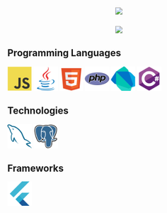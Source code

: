 
<h1 align="center">

<a href="https://github.com/okalyptos">
<img src="https://readme-typing-svg.herokuapp.com/?lines=Okalyptos+&font=Pacifico&center=true&width=650&height=120&color=ff7f50&vCenter=true&size=34%22"></a>
  
  
  </h1>

<p align="center">
  <a href="https://github.com/okalyptos"><img src="https://readme-typing-svg.herokuapp.com/?lines=In+the+depths+of+my+hidden+laboratory%2C;+I%27m+cooking+up+an+enigmatic+concoction;+that+defies+explanation.&font=Pacifico&center=true&width=650&height=120&color=58a6ff&vCenter=true&size=34%22"></a>
</p>

<h2 align="left">Programming Languages</h2>
<p align="left"> 

  <img src="https://github.com/devicons/devicon/blob/master/icons/javascript/javascript-original.svg" title="JavaScript" alt="javascript" width="55" height="55"/></a>
  <img src="https://github.com/devicons/devicon/blob/master/icons/java/java-original.svg" title="Java" alt="java" width="55" height="55"/></a>
  <img src="https://github.com/devicons/devicon/blob/master/icons/html5/html5-original.svg" title="HTML5" alt="HTML" width="53" height="52"/></a>
  <img src="https://github.com/devicons/devicon/blob/master/icons/php/php-original.svg" title="PHP" alt="php" width="55" height="55"/></a>
  <img src="https://github.com/devicons/devicon/blob/master/icons/dart/dart-original.svg" title="Dart" alt="dart" width="55" height="55"/></a>
  <img src="https://github.com/devicons/devicon/blob/master/icons/csharp/csharp-original.svg" title="C#" alt="C#" width="55" height="55"/></a>
  


  <h2 align="left">Technologies</h2>
<p align="left">
<img src="https://github.com/devicons/devicon/blob/master/icons/mysql/mysql-original.svg" title="MySQL" alt="mysql" width="55" height="55"/></a>
<img src="https://github.com/devicons/devicon/blob/master/icons/postgresql/postgresql-original.svg" title="PostgreSQL" alt="postgresql" width="55" height="55"/></a>

 <h2 align="left">Frameworks</h2>
<p align="left">
<img src="https://github.com/devicons/devicon/blob/master/icons/flutter/flutter-original.svg" title="Flutter" alt="flutter" width="55" height="55"/></a>

  

